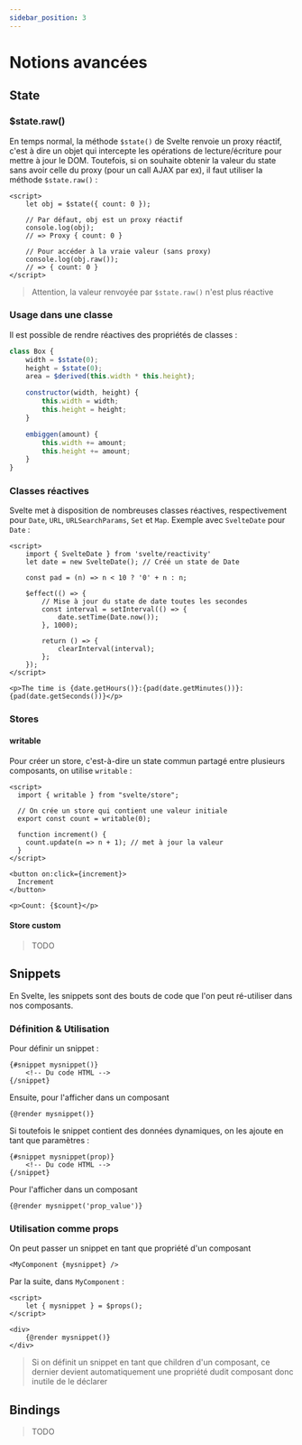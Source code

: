 ```yaml
---
sidebar_position: 3
---
```


# Notions avancées

## State

### $state.raw()

En temps normal, la méthode `$state()` de Svelte renvoie un proxy réactif, c'est à dire un objet qui intercepte les opérations de lecture/écriture
pour mettre à jour le DOM. Toutefois, si on souhaite obtenir la valeur du state sans avoir celle du proxy (pour un call AJAX par ex), il faut utiliser
la méthode `$state.raw()` : 

```sveltehtml
<script>
    let obj = $state({ count: 0 });

    // Par défaut, obj est un proxy réactif
    console.log(obj);
    // => Proxy { count: 0 }

    // Pour accéder à la vraie valeur (sans proxy)
    console.log(obj.raw());
    // => { count: 0 }
</script>
```

> Attention, la valeur renvoyée par `$state.raw()` n'est plus réactive

### Usage dans une classe

Il est possible de rendre réactives des propriétés de classes : 

```javascript
class Box {
    width = $state(0);
    height = $state(0);
    area = $derived(this.width * this.height);

    constructor(width, height) {
        this.width = width;
        this.height = height;
    }

    embiggen(amount) {
        this.width += amount;
        this.height += amount;
    }
}
```

### Classes réactives

Svelte met à disposition de nombreuses classes réactives, respectivement pour `Date`, `URL`, `URLSearchParams`, `Set` et `Map`. Exemple avec
`SvelteDate` pour `Date` : 

```sveltehtml
<script>
	import { SvelteDate } from 'svelte/reactivity'
	let date = new SvelteDate(); // Créé un state de Date

	const pad = (n) => n < 10 ? '0' + n : n;

	$effect(() => {
        // Mise à jour du state de date toutes les secondes
		const interval = setInterval(() => {
			date.setTime(Date.now());
		}, 1000);

		return () => {
			clearInterval(interval);
		};
	});
</script>

<p>The time is {date.getHours()}:{pad(date.getMinutes())}:{pad(date.getSeconds())}</p>

```

### Stores

#### writable

Pour créer un store, c'est-à-dire un state commun partagé entre plusieurs composants, on utilise `writable` : 

```sveltehtml
<script>
  import { writable } from "svelte/store";

  // On crée un store qui contient une valeur initiale
  export const count = writable(0);

  function increment() {
    count.update(n => n + 1); // met à jour la valeur
  }
</script>

<button on:click={increment}>
  Increment
</button>

<p>Count: {$count}</p>
```

#### Store custom

> TODO

## Snippets

En Svelte, les snippets sont des bouts de code que l'on peut ré-utiliser dans nos composants.

### Définition & Utilisation

Pour définir un snippet : 

```sveltehtml
{#snippet mysnippet()}
    <!-- Du code HTML -->
{/snippet}
```

Ensuite, pour l'afficher dans un composant

```sveltehtml
{@render mysnippet()}
```

Si toutefois le snippet contient des données dynamiques, on les ajoute en tant que paramètres :

```sveltehtml
{#snippet mysnippet(prop)}
    <!-- Du code HTML -->
{/snippet}
```

Pour l'afficher dans un composant

```sveltehtml
{@render mysnippet('prop_value')}
```

### Utilisation comme props

On peut passer un snippet en tant que propriété d'un composant

````sveltehtml
<MyComponent {mysnippet} />
````

Par la suite, dans `MyComponent` : 

````sveltehtml
<script>
	let { mysnippet } = $props();
</script>

<div>
    {@render mysnippet()}
</div>
````

> Si on définit un snippet en tant que children d'un composant, ce dernier devient automatiquement une propriété dudit composant donc inutile
> de le déclarer

## Bindings

> TODO

